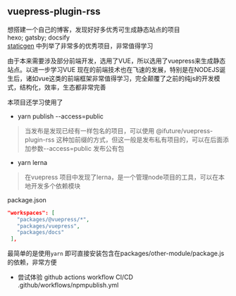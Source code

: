 vuepress-plugin-rss
------------------

想搭建一个自己的博客，发现好好多优秀可生成静态站点的项目  
hexo; gatsby; docsify  
[staticgen](https://www.staticgen.com/ ) 中列举了非常多的优秀项目，非常值得学习

由于本来需要涉及部分前端开发，选用了VUE，所以选用了vuepress来生成静态站点。以进一步学习VUE
现在的前端技术也在飞速的发展，特别是在NODEJS诞生后，诸如vue这类的前端框架非常值得学习，完全颠覆了之前的纯js的开发模式，结构化，效率，生态都非常完善

本项目还学习使用了
* yarn publish --access=public
 > 当发布是发现已经有一样包名的项目，可以使用 @ifuture/vuepress-plugin-rss 这种加前缀的方式，但这一般是发布私有项目的，可以在后面添加参数--access=public 发布公有包
* yarn lerna
 > 在vuepress 项目中发现了lerna，是一个管理node项目的工具，可以在本地开发多个依赖模块  
 
 package.json
 ```json
"workspaces": [
    "packages/@vuepress/*",
    "packages/vuepress",
    "packages/docs"
  ],
```

最简单的是使用`yarn` 即可直接安装包含在packages/other-module/package.js的依赖，非常方便

* 尝试体验 github actions workflow CI/CD
 .github/workflows/npmpublish.yml